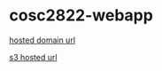 # cosc2822-webapp

[hosted domain url](http://app.dev.grp6asm3.com/)

[s3 hosted url](http://app.dev.grp6asm3.com.s3-website-ap-southeast-1.amazonaws.com)
